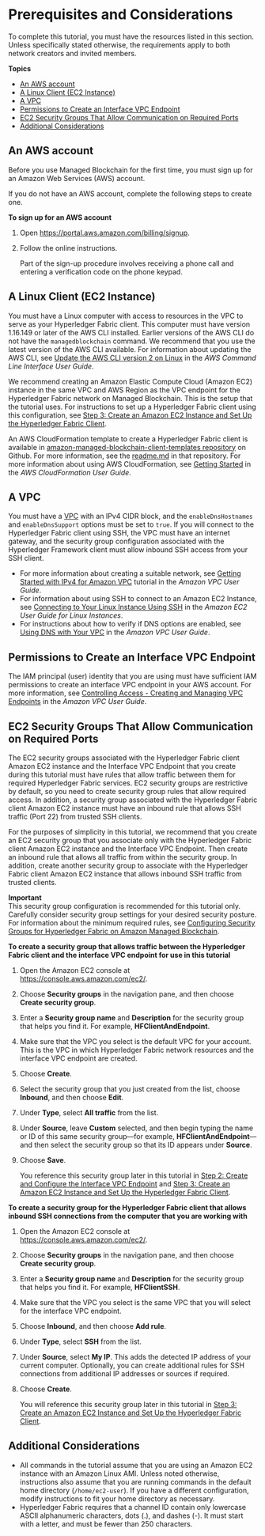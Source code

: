 # Prerequisites and Considerations<a name="get-started-prerequisites"></a>

To complete this tutorial, you must have the resources listed in this section\. Unless specifically stated otherwise, the requirements apply to both network creators and invited members\.

**Topics**
+ [An AWS account](#w40aab9b9b7)
+ [A Linux Client \(EC2 Instance\)](#w40aab9b9b9)
+ [A VPC](#w40aab9b9c11)
+ [Permissions to Create an Interface VPC Endpoint](#vpc-endpoint-permissions)
+ [EC2 Security Groups That Allow Communication on Required Ports](#get-started-prerequisites-sgs)
+ [Additional Considerations](#additional-considerations)

## An AWS account<a name="w40aab9b9b7"></a>

Before you use Managed Blockchain for the first time, you must sign up for an Amazon Web Services \(AWS\) account\.

If you do not have an AWS account, complete the following steps to create one\.

**To sign up for an AWS account**

1. Open [https://portal\.aws\.amazon\.com/billing/signup](https://portal.aws.amazon.com/billing/signup)\.

1. Follow the online instructions\.

   Part of the sign\-up procedure involves receiving a phone call and entering a verification code on the phone keypad\.

## A Linux Client \(EC2 Instance\)<a name="w40aab9b9b9"></a>

You must have a Linux computer with access to resources in the VPC to serve as your Hyperledger Fabric client\. This computer must have version 1\.16\.149 or later of the AWS CLI installed\. Earlier versions of the AWS CLI do not have the `managedblockchain` command\. We recommend that you use the latest version of the AWS CLI available\. For information about updating the AWS CLI, see [Update the AWS CLI version 2 on Linux](https://docs.aws.amazon.com/cli/latest/userguide/install-cliv2-linux.html#cliv2-linux-upgrade) in the *AWS Command Line Interface User Guide*\.

We recommend creating an Amazon Elastic Compute Cloud \(Amazon EC2\) instance in the same VPC and AWS Region as the VPC endpoint for the Hyperledger Fabric network on Managed Blockchain\. This is the setup that the tutorial uses\. For instructions to set up a Hyperledger Fabric client using this configuration, see [Step 3: Create an Amazon EC2 Instance and Set Up the Hyperledger Fabric Client](get-started-create-client.md)\.

An AWS CloudFormation template to create a Hyperledger Fabric client is available in [amazon\-managed\-blockchain\-client\-templates repository](https://github.com/awslabs/amazon-managed-blockchain-client-templates) on Github\. For more information, see the [readme\.md](https://github.com/awslabs/amazon-managed-blockchain-client-templates/blob/master/README.md) in that repository\. For more information about using AWS CloudFormation, see [Getting Started](https://docs.aws.amazon.com/AWSCloudFormation/latest/UserGuide/GettingStarted.Walkthrough.html) in the *AWS CloudFormation User Guide*\.

## A VPC<a name="w40aab9b9c11"></a>

You must have a [VPC](https://docs.aws.amazon.com/vpc/latest/userguide/) with an IPv4 CIDR block, and the `enableDnsHostnames` and `enableDnsSupport` options must be set to `true`\. If you will connect to the Hyperledger Fabric client using SSH, the VPC must have an internet gateway, and the security group configuration associated with the Hyperledger Framework client must allow inbound SSH access from your SSH client\.
+ For more information about creating a suitable network, see [Getting Started with IPv4 for Amazon VPC](https://docs.aws.amazon.com/vpc/latest/userguide/getting-started-ipv4.html) tutorial in the *Amazon VPC User Guide*\.
+ For information about using SSH to connect to an Amazon EC2 Instance, see [Connecting to Your Linux Instance Using SSH](https://docs.aws.amazon.com/AWSEC2/latest/UserGuide/AccessingInstancesLinux.html) in the *Amazon EC2 User Guide for Linux Instances*\.
+ For instructions about how to verify if DNS options are enabled, see [Using DNS with Your VPC](https://docs.aws.amazon.com/vpc/latest/userguide/vpc-dns.html) in the *Amazon VPC User Guide*\.

## Permissions to Create an Interface VPC Endpoint<a name="vpc-endpoint-permissions"></a>

The IAM principal \(user\) identity that you are using must have sufficient IAM permissions to create an interface VPC endpoint in your AWS account\. For more information, see [Controlling Access \- Creating and Managing VPC Endpoints](https://docs.aws.amazon.com/vpc/latest/userguide/VPC_IAM.html#vpc-endpoints-iam) in the *Amazon VPC User Guide*\.

## EC2 Security Groups That Allow Communication on Required Ports<a name="get-started-prerequisites-sgs"></a>

The EC2 security groups associated with the Hyperledger Fabric client Amazon EC2 instance and the Interface VPC Endpoint that you create during this tutorial must have rules that allow traffic between them for required Hyperledger Fabric services\. EC2 security groups are restrictive by default, so you need to create security group rules that allow required access\. In addition, a security group associated with the Hyperledger Fabric client Amazon EC2 instance must have an inbound rule that allows SSH traffic \(Port 22\) from trusted SSH clients\.

For the purposes of simplicity in this tutorial, we recommend that you create an EC2 security group that you associate only with the Hyperledger Fabric client Amazon EC2 instance and the Interface VPC Endpoint\. Then create an inbound rule that allows all traffic from within the security group\. In addition, create another security group to associate with the Hyperledger Fabric client Amazon EC2 instance that allows inbound SSH traffic from trusted clients\.

**Important**  
This security group configuration is recommended for this tutorial only\. Carefully consider security group settings for your desired security posture\. For information about the minimum required rules, see [Configuring Security Groups for Hyperledger Fabric on Amazon Managed Blockchain](managed-blockchain-security-sgs.md)\.

**To create a security group that allows traffic between the Hyperledger Fabric client and the interface VPC endpoint for use in this tutorial**

1. Open the Amazon EC2 console at [https://console\.aws\.amazon\.com/ec2/](https://console.aws.amazon.com/ec2/)\.

1. Choose **Security groups** in the navigation pane, and then choose **Create security group**\.

1. Enter a **Security group name** and **Description** for the security group that helps you find it\. For example, **HFClientAndEndpoint**\.

1. Make sure that the VPC you select is the default VPC for your account\. This is the VPC in which Hyperledger Fabric network resources and the interface VPC endpoint are created\.

1. Choose **Create**\.

1. Select the security group that you just created from the list, choose **Inbound**, and then choose **Edit**\.

1. Under **Type**, select **All traffic** from the list\.

1. Under **Source**, leave **Custom** selected, and then begin typing the name or ID of this same security group—for example, **HFClientAndEndpoint**—and then select the security group so that its ID appears under **Source**\.

1. Choose **Save**\.

   You reference this security group later in this tutorial in [Step 2: Create and Configure the Interface VPC Endpoint](get-started-create-endpoint.md) and [Step 3: Create an Amazon EC2 Instance and Set Up the Hyperledger Fabric Client](get-started-create-client.md)\.

**To create a security group for the Hyperledger Fabric client that allows inbound SSH connections from the computer that you are working with**

1. Open the Amazon EC2 console at [https://console\.aws\.amazon\.com/ec2/](https://console.aws.amazon.com/ec2/)\.

1. Choose **Security groups** in the navigation pane, and then choose **Create security group**\.

1. Enter a **Security group name** and **Description** for the security group that helps you find it\. For example, **HFClientSSH**\.

1. Make sure that the VPC you select is the same VPC that you will select for the interface VPC endpoint\.

1. Choose **Inbound**, and then choose **Add rule**\.

1. Under **Type**, select **SSH** from the list\.

1. Under **Source**, select **My IP**\. This adds the detected IP address of your current computer\. Optionally, you can create additional rules for SSH connections from additional IP addresses or sources if required\.

1. Choose **Create**\.

   You will reference this security group later in this tutorial in [Step 3: Create an Amazon EC2 Instance and Set Up the Hyperledger Fabric Client](get-started-create-client.md)\.

## Additional Considerations<a name="additional-considerations"></a>
+ All commands in the tutorial assume that you are using an Amazon EC2 instance with an Amazon Linux AMI\. Unless noted otherwise, instructions also assume that you are running commands in the default home directory \(`/home/ec2-user`\)\. If you have a different configuration, modify instructions to fit your home directory as necessary\.
+ Hyperledger Fabric requires that a channel ID contain only lowercase ASCII alphanumeric characters, dots \(\.\), and dashes \(\-\)\. It must start with a letter, and must be fewer than 250 characters\.
